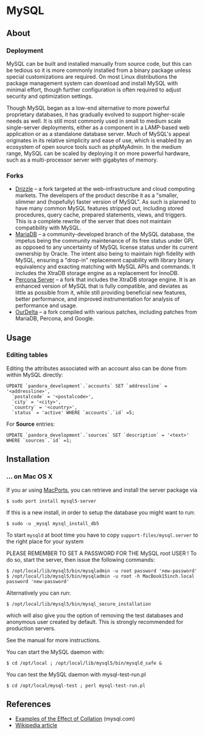 # MySQL

## About

### Deployment

MySQL can be built and installed manually from source code, but this can be tedious so it is more commonly installed from a binary package unless special customizations are required. On most Linux distributions the package management system can download and install MySQL with minimal effort, though further configuration is often required to adjust security and optimization settings.

Though MySQL began as a low-end alternative to more powerful proprietary databases, it has gradually evolved to support higher-scale needs as well. It is still most commonly used in small to medium scale single-server deployments, either as a component in a LAMP-based web application or as a standalone database server. Much of MySQL's appeal originates in its relative simplicity and ease of use, which is enabled by an ecosystem of open source tools such as phpMyAdmin. In the medium range, MySQL can be scaled by deploying it on more powerful hardware, such as a multi-processor server with gigabytes of memory.

### Forks

* [Drizzle](http://drizzle.org) – a fork targeted at the web-infrastructure and cloud computing markets. The developers of the product describe it as a "smaller, slimmer and (hopefully) faster version of MySQL". As such is planned to have many common MySQL features stripped out, including stored procedures, query cache, prepared statements, views, and triggers. This is a complete rewrite of the server that does not maintain compatibility with MySQL.
* [MariaDB](http://mariadb.org) – a community-developed branch of the MySQL database, the impetus being the community maintenance of its free status under GPL as opposed to any uncertainty of MySQL license status under its current ownership by Oracle. The intent also being to maintain high fidelity with MySQL, ensuring a "drop-in" replacement capability with library binary equivalency and exacting matching with MySQL APIs and commands. It includes the XtraDB storage engine as a replacement for InnoDB.
* [Percona Server](http://www.percona.com/software/percona-server) – a fork that includes the XtraDB storage engine. It is an enhanced version of MySQL that is fully compatible, and deviates as little as possible from it, while still providing beneficial new features, better performance, and improved instrumentation for analysis of performance and usage.
* [OurDelta](http://ourdelta.org) – a fork compiled with various patches, including patches from MariaDB, Percona, and Google.

## Usage

### Editing tables

Editing the attributes associated with an account also can be done from within MySQL directly:

    UPDATE `pandora_development`.`accounts` SET `addressline` = '<addressline>',
      `postalcode` = '<postalcode>',
      `city` = '<city>',
      `country` = '<country>',
      `status` = 'active' WHERE `accounts`.`id` =5;

For __Source__ entries:

    UPDATE `pandora_development`.`sources` SET `description` = '<text>' WHERE `sources`.`id` =1;

## Installation

### ... on Mac OS X

If you ar using [MacPorts](http://www.macports.org), you can retrieve and install
the server package via

    $ sudo port install mysql5-server

If this is a new install, in order to setup the database you might want to run:

    $ sudo -u _mysql mysql_install_db5

To start ``mysqld`` at boot time you have to copy ``support-files/mysql.server`` to
the right place for your system

PLEASE REMEMBER TO SET A PASSWORD FOR THE MySQL root USER !
To do so, start the server, then issue the following commands:

    $ /opt/local/lib/mysql5/bin/mysqladmin -u root password 'new-password'
    $ /opt/local/lib/mysql5/bin/mysqladmin -u root -h MacBook15inch.local password 'new-password'

Alternatively you can run:

    $ /opt/local/lib/mysql5/bin/mysql_secure_installation

which will also give you the option of removing the test databases and anonymous
user created by default.  This is strongly recommended for production servers.

See the manual for more instructions.

You can start the MySQL daemon with:

    $ cd /opt/local ; /opt/local/lib/mysql5/bin/mysqld_safe &

You can test the MySQL daemon with mysql-test-run.pl

    $ cd /opt/local/mysql-test ; perl mysql-test-run.pl

## References 

* [Examples of the Effect of Collation](http://dev.mysql.com/doc/refman/5.0/en/charset-collation-effect.html) (mysql.com)
* [Wikipedia article](http://en.wikipedia.org/wiki/MySQL)